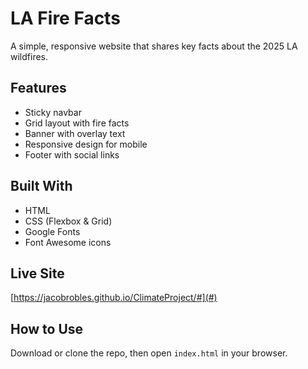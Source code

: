 # LA Fire Facts

A simple, responsive website that shares key facts about the 2025 LA wildfires.

## Features

- Sticky navbar
- Grid layout with fire facts
- Banner with overlay text
- Responsive design for mobile
- Footer with social links

## Built With

- HTML
- CSS (Flexbox & Grid)
- Google Fonts
- Font Awesome icons

## Live Site

[https://jacobrobles.github.io/ClimateProject/#](#) <!-- Add your live link if deployed -->

## How to Use

Download or clone the repo, then open `index.html` in your browser.

